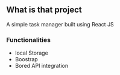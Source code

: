 ## What is that project
A simple task manager built using React JS

### Functionalities
* local Storage
* Boostrap
* Bored API integration
